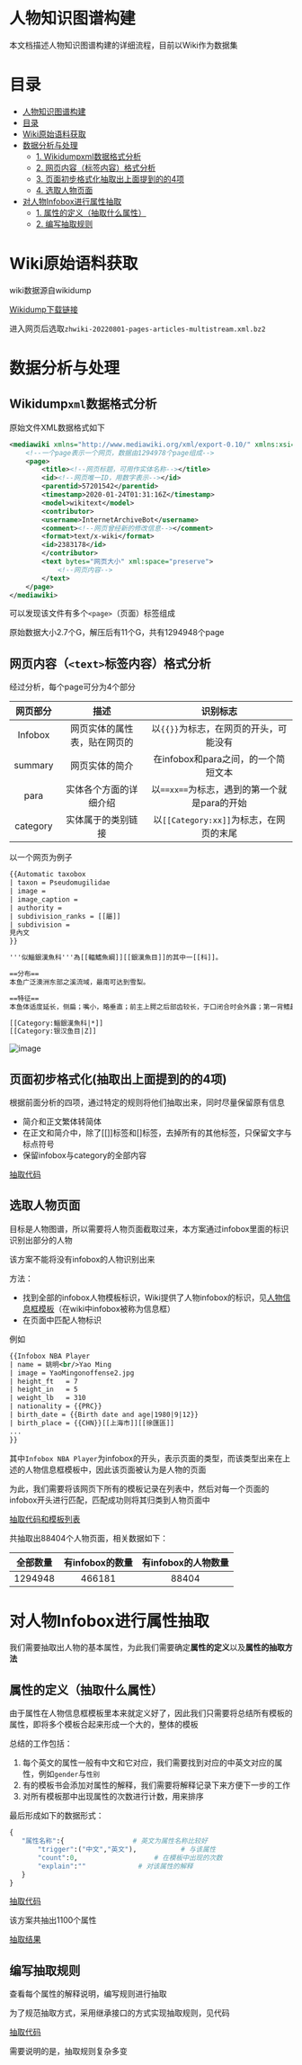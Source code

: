 人物知识图谱构建
=========
本文档描述人物知识图谱构建的详细流程，目前以Wiki作为数据集

目录
=======
<!-- TOC -->

- [人物知识图谱构建](#%E4%BA%BA%E7%89%A9%E7%9F%A5%E8%AF%86%E5%9B%BE%E8%B0%B1%E6%9E%84%E5%BB%BA)
- [目录](#%E7%9B%AE%E5%BD%95)
- [Wiki原始语料获取](#wiki%E5%8E%9F%E5%A7%8B%E8%AF%AD%E6%96%99%E8%8E%B7%E5%8F%96)
- [数据分析与处理](#%E6%95%B0%E6%8D%AE%E5%88%86%E6%9E%90%E4%B8%8E%E5%A4%84%E7%90%86)
    - [1. Wikidumpxml数据格式分析](#1-wikidumpxml%E6%95%B0%E6%8D%AE%E6%A0%BC%E5%BC%8F%E5%88%86%E6%9E%90)
    - [2. 网页内容（<text>标签内容）格式分析](#2-%E7%BD%91%E9%A1%B5%E5%86%85%E5%AE%B9text%E6%A0%87%E7%AD%BE%E5%86%85%E5%AE%B9%E6%A0%BC%E5%BC%8F%E5%88%86%E6%9E%90)
    - [3. 页面初步格式化抽取出上面提到的的4项](#3-%E9%A1%B5%E9%9D%A2%E5%88%9D%E6%AD%A5%E6%A0%BC%E5%BC%8F%E5%8C%96%E6%8A%BD%E5%8F%96%E5%87%BA%E4%B8%8A%E9%9D%A2%E6%8F%90%E5%88%B0%E7%9A%84%E7%9A%844%E9%A1%B9)
    - [4. 选取人物页面](#4-%E9%80%89%E5%8F%96%E4%BA%BA%E7%89%A9%E9%A1%B5%E9%9D%A2)
- [对人物Infobox进行属性抽取](#%E5%AF%B9%E4%BA%BA%E7%89%A9infobox%E8%BF%9B%E8%A1%8C%E5%B1%9E%E6%80%A7%E6%8A%BD%E5%8F%96)
    - [1. 属性的定义（抽取什么属性）](#1-%E5%B1%9E%E6%80%A7%E7%9A%84%E5%AE%9A%E4%B9%89%E6%8A%BD%E5%8F%96%E4%BB%80%E4%B9%88%E5%B1%9E%E6%80%A7)
    - [2. 编写抽取规则](#2-%E7%BC%96%E5%86%99%E6%8A%BD%E5%8F%96%E8%A7%84%E5%88%99)

<!-- /TOC -->


# Wiki原始语料获取

wiki数据源自wikidump

[Wikidump下载链接](https://dumps.wikimedia.org/zhwiki/latest/)

进入网页后选取`zhwiki-20220801-pages-articles-multistream.xml.bz2`

# 数据分析与处理

## Wikidump`xml`数据格式分析
原始文件XML数据格式如下
```xml
<mediawiki xmlns="http://www.mediawiki.org/xml/export-0.10/" xmlns:xsi="http://www.w3.org/2001/XMLSchema-instance" xsi:schemaLocation="http://www.mediawiki.org/xml/export-0.10/ http://www.mediawiki.org/xml/export-0.10.xsd" version="0.10" xml:lang="zh">
    <!--一个page表示一个网页，数据由1294978个page组成-->
    <page>
        <title><!--网页标题，可用作实体名称--></title>
        <id><!--网页唯一ID，用数字表示--></id>
        <parentid>57201542</parentid>
        <timestamp>2020-01-24T01:31:16Z</timestamp>
        <model>wikitext</model>
        <contributor>
        <username>InternetArchiveBot</username>
        <comment><!--网页曾经新的修改信息--></comment>
        <format>text/x-wiki</format>
        <id>2383178</id>
      	</contributor>
        <text bytes="网页大小" xml:space="preserve">
            <!--网页内容-->
        </text>
    </page>
</mediawiki>
```
可以发现该文件有多个`<page>`（页面）标签组成

原始数据大小2.7个G，解压后有11个G，共有1294948个page

## 网页内容（`<text>`标签内容）格式分析

经过分析，每个page可分为4个部分

| 网页部分 |             描述             |                   识别标志                   |
| :------: | :--------------------------: | :------------------------------------------: |
| Infobox  | 网页实体的属性表，贴在网页的 |    以`{{}}`为标志，在网页的开头，可能没有    |
| summary  |        网页实体的简介        |     在infobox和para之间，的一个简短文本      |
|   para   |    实体各个方面的详细介绍    | 以`==xx==`为标志，遇到的第一个就是para的开始 |
| category |      实体属于的类别链接      |  以`[[Category:xx]]`为标志，在网页的末尾  |

以一个网页为例子

```XML
{{Automatic taxobox
| taxon = Pseudomugilidae
| image = 
| image_caption = 
| authority = 
| subdivision_ranks = [[屬]]
| subdivision =
見內文
}}

'''似鯔銀漢魚科'''為[[輻鰭魚綱]][[銀漢魚目]]的其中一[[科]]。

==分布==
本鱼广泛澳洲东部之溪流域，最南可达到雪梨。

==特征==
本鱼体适度延长，侧扁；嘴小，略垂直；前主上腭之后部齿较长，于口闭合时会外露；第一背鳍起点在胸鳍末端以前，具3至6棘；第二背鳍具1棘棘6至10枚软条；臀鳍之起点在第一背鳍末端之下方，具1棘及9至12枚软条；胸鳍尖形，尾鳍开叉；无侧线，一纵列鳞具25至31枚。雌雄异形，雄鱼背鳍、臀鳍及腹鳍之前方各鳍条成丝状延长；在春夏之繁殖季节，体色会变成鲜艳之黄色。雄鱼体长可达7公分。

[[Category:鯔銀漢魚科|*]]
[[Category:银汉鱼目|Z]]
```

![image](https://github.com/ReturnTR/PensonKG/blob/main/images/wiki_数据实例.png)

## 页面初步格式化(抽取出上面提到的的4项)

根据前面分析的四项，通过特定的规则将他们抽取出来，同时尽量保留原有信息

- 简介和正文繁体转简体
- 在正文和简介中，除了[[]]标签和[]标签，去掉所有的其他标签，只保留文字与标点符号
- 保留infobox与category的全部内容

[抽取代码](https://github.com/ReturnTR/PensonKG/blob/main/code/WikiProcess.py)

## 选取人物页面

目标是人物图谱，所以需要将人物页面截取过来，本方案通过infobox里面的标识识别出部分的人物

该方案不能将没有infobox的人物识别出来

方法：
- 找到全部的infobox人物模板标识，Wiki提供了人物infobox的标识，见[人物信息框模板](https://zh.wikipedia.org/wiki/Category:人物信息框模板)（在wiki中infobox被称为信息框）
- 在页面中匹配人物标识



例如

```xml
{{Infobox NBA Player
| name = 姚明<br/>Yao Ming
| image = YaoMingonoffense2.jpg
| height_ft   = 7
| height_in   = 5
| weight_lb   = 310
| nationality = {{PRC}}
| birth_date = {{Birth date and age|1980|9|12}}
| birth_place = {{CHN}}[[上海市]][[徐匯區]]
...
}}
```

其中`Infobox NBA Player`为infobox的开头，表示页面的类型，而该类型出来在上述的人物信息框模板中，因此该页面被认为是人物的页面

为此，我们需要将该网页下所有的模板记录在列表中，然后对每一个页面的infobox开头进行匹配，匹配成功则将其归类到人物页面中

[抽取代码和模板列表](https://github.com/ReturnTR/PensonKG/blob/main/code/GetPersonViaInfobox.py)

共抽取出88404个人物页面，相关数据如下：

|全部数量 | 有infobox的数量 | 有infobox的人物数量|
| :------: | :---: | :---:|
|1294948 | 466181 | 88404 |
# 对人物Infobox进行属性抽取

我们需要抽取出人物的基本属性，为此我们需要确定**属性的定义**以及**属性的抽取方法**

## 属性的定义（抽取什么属性）
由于属性在人物信息框模板里本来就定义好了，因此我们只需要将总结所有模板的属性，即将多个模板合起来形成一个大的，整体的模板

总结的工作包括：
1. 每个英文的属性一般有中文和它对应，我们需要找到对应的中英文对应的属性，例如`gender`与`性别`
2. 有的模板书会添加对属性的解释，我们需要将解释记录下来方便下一步的工作
3. 对所有模板那中出现属性的次数进行计数，用来排序
   
最后形成如下的数据形式：

```python
{
   "属性名称":{					# 英文为属性名称比较好
       "trigger":("中文","英文"),	        # 与该属性
       "count":0,       			# 在模板中出现的次数
       "explain":""				# 对该属性的解释
   }
}
```

[抽取代码](https://github.com/ReturnTR/PensonKG/blob/main/code/GetBigInfobox.py)

该方案共抽出1100个属性

[抽取结果](https://github.com/ReturnTR/PensonKG/blob/main/data/infobox_templete.json)



## 编写抽取规则

查看每个属性的解释说明，编写规则进行抽取

为了规范抽取方式，采用继承接口的方式实现抽取规则，见代码

[抽取代码](https://github.com/ReturnTR/PensonKG/blob/main/code/attribute_filter.py)

需要说明的是，抽取规则复杂多变
